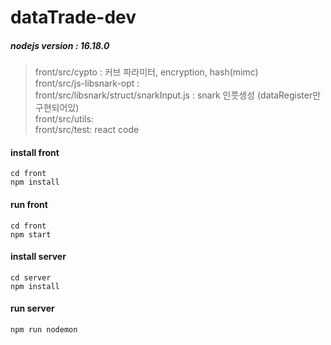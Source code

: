 # dataTrade-dev

##### nodejs version : 16.18.0  

> front/src/cypto :  커브 파라미터, encryption, hash(mimc)  
> front/src/js-libsnark-opt :   
> front/src/libsnark/struct/snarkInput.js :  snark 인풋생성 (dataRegister만 구현되어있)  
> front/src/utils:   
> front/src/test:  react code  


#### install front
	cd front
	npm install

#### run front
	cd front
	npm start

#### install server
	cd server
	npm install

#### run server
	npm run nodemon
